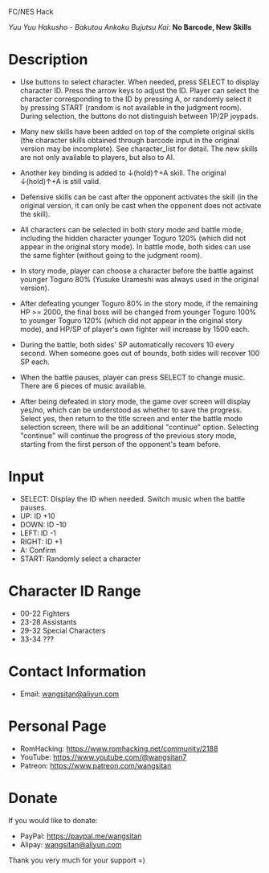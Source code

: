 

FC/NES Hack

_Yuu Yuu Hakusho - Bakutou Ankoku Bujutsu Kai_: **No Barcode, New Skills**



# Description

- Use buttons to select character. When needed, press SELECT to display character ID. Press the arrow keys to adjust the ID. Player can select the character corresponding to the ID by pressing A, or randomly select it by pressing START (random is not available in the judgment room). During selection, the buttons do not distinguish between 1P/2P joypads.

- Many new skills have been added on top of the complete original skills (the character skills obtained through barcode input in the original version may be incomplete). See character_list for detail. The new skills are not only available to players, but also to AI.

- Another key binding is added to ↓(hold)↑+A skill. The original ↓(hold)↑+A is still valid.

- Defensive skills can be cast after the opponent activates the skill (in the original version, it can only be cast when the opponent does not activate the skill).

- All characters can be selected in both story mode and battle mode, including the hidden character younger Toguro 120% (which did not appear in the original story mode). In battle mode, both sides can use the same fighter (without going to the judgment room).

- In story mode, player can choose a character before the battle against younger Toguro 80% (Yusuke Urameshi was always used in the original version).

- After defeating younger Toguro 80% in the story mode, if the remaining HP >= 2000, the final boss will be changed from younger Toguro 100% to younger Toguro 120% (which did not appear in the original story mode), and HP/SP of player's own fighter will increase by 1500 each.

- During the battle, both sides' SP automatically recovers 10 every second. When someone goes out of bounds, both sides will recover 100 SP each.

- When the battle pauses, player can press SELECT to change music. There are 6 pieces of music available.

- After being defeated in story mode, the game over screen will display yes/no, which can be understood as whether to save the progress. Select yes, then return to the title screen and enter the battle mode selection screen, there will be an additional "continue" option. Selecting "continue" will continue the progress of the previous story mode, starting from the first person of the opponent's team before.




# Input

- SELECT:   Display the ID when needed. Switch music when the battle pauses.
- UP:       ID +10
- DOWN:     ID -10
- LEFT:     ID -1
- RIGHT:    ID +1
- A:        Confirm
- START:    Randomly select a character




# Character ID Range

- 00-22     Fighters
- 23-28     Assistants
- 29-32     Special Characters
- 33-34     ???




# Contact Information

- Email: wangsitan@aliyun.com



# Personal Page

- RomHacking: https://www.romhacking.net/community/2188
- YouTube: https://www.youtube.com/@wangsitan7
- Patreon: https://www.patreon.com/wangsitan



# Donate

If you would like to donate:
- PayPal: https://paypal.me/wangsitan
- Alipay: wangsitan@aliyun.com

Thank you very much for your support =)

